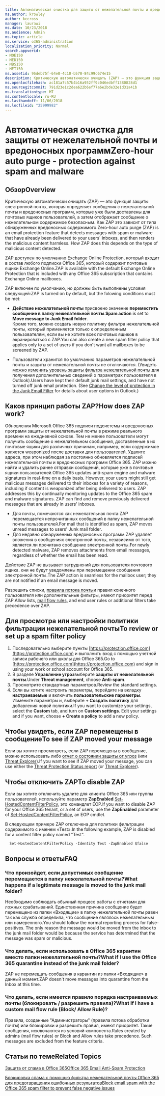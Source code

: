 ```yaml
---
title: Автоматическая очистка для защиты от нежелательной почты и вредоносных программ
ms.author: krowley
author: kccross
manager: laurawi
ms.date: 10/23/2018
ms.audience: Admin
ms.topic: article
ms.service: o365-administration
localization_priority: Normal
search.appverid:
- MOE150
- MED150
- MBS150
- MET150
ms.assetid: 96deb75f-64e8-4c10-b570-84c99c674e15
description: Критическую автоматически очищать (ZAP) — это функция защиты электронной почты, которая определяет сообщения с нежелательной почты и вредоносных программ, которые уже были доставлены для почтовых ящиков пользователей, а затем отображает сообщение о нежелательном содержимое безопасным. Как ZAP это зависит от типа обнаруженных вредоносных содержимого.
ms.openlocfilehash: ac181a7c57b4b16a952ff9c046edbff1380828d1
ms.sourcegitcommit: 791d23e1c2dea622b6ef77a6e2bde32e1d31a41b
ms.translationtype: MT
ms.contentlocale: ru-RU
ms.lasthandoff: 11/06/2018
ms.locfileid: "25999982"
---
```

# <a name="zero-hour-auto-purge---protection-against-spam-and-malware"></a><span data-ttu-id="4c17a-104">Автоматическая очистка для защиты от нежелательной почты и вредоносных программ</span><span class="sxs-lookup"><span data-stu-id="4c17a-104">Zero-hour auto purge - protection against spam and malware</span></span>

## <a name="overview"></a><span data-ttu-id="4c17a-105">Обзор</span><span class="sxs-lookup"><span data-stu-id="4c17a-105">Overview</span></span>

<span data-ttu-id="4c17a-p102">Критическую автоматически очищать (ZAP) — это функция защиты электронной почты, которая определяет сообщения с нежелательной почты и вредоносных программ, которые уже были доставлены для почтовых ящиков пользователей, а затем отображает сообщение о нежелательном содержимое безопасным. Как ZAP это зависит от типа обнаруженных вредоносных содержимого.</span><span class="sxs-lookup"><span data-stu-id="4c17a-p102">Zero-hour auto purge (ZAP) is an email protection feature that detects messages with spam or malware that have already been delivered to your users' inboxes, and then renders the malicious content harmless. How ZAP does this depends on the type of malicious content detected.</span></span>
  
<span data-ttu-id="4c17a-108">ZAP доступен по умолчанию Exchange Online Protection, который входит в состав любого подписки Office 365, который содержит почтовые ящики Exchange Online.</span><span class="sxs-lookup"><span data-stu-id="4c17a-108">ZAP is available with the default Exchange Online Protection that is included with any Office 365 subscription that contains Exchange Online mailboxes.</span></span>

<span data-ttu-id="4c17a-109">ZAP включен по умолчанию, но должны быть выполнены условия следующей:</span><span class="sxs-lookup"><span data-stu-id="4c17a-109">ZAP is turned on by default, but the folowing conditions must be met:</span></span>
  
- <span data-ttu-id="4c17a-110">**Действие нежелательной почты** присвоено значение **переместить сообщение в папку нежелательной почты**.</span><span class="sxs-lookup"><span data-stu-id="4c17a-110">**Spam action** is set to **Move message to Junk Email folder**.</span></span> <br/><span data-ttu-id="4c17a-111">Кроме того, можно создать новую политику фильтра нежелательной почты, который применяется только к определенным пользователям, если вы не хотите всех почтовых ящиков в экранироваться с ZAP.</span><span class="sxs-lookup"><span data-stu-id="4c17a-111">You can also create a new spam filter policy that applies only to a set of users if you don't want all mailboxes to be screened by ZAP.</span></span>

- <span data-ttu-id="4c17a-p103">Пользователи хранится по умолчанию параметров нежелательной почты и защиты от нежелательной почты не отключаются. (Увидеть [можно изменить уровень защиты фильтра нежелательной почты](https://support.office.com/article/change-the-level-of-protection-in-the-junk-email-filter-e89c12d8-9d61-4320-8c57-d982c8d52f6b) для получения дополнительных сведений о параметрах пользователя в Outlook).</span><span class="sxs-lookup"><span data-stu-id="4c17a-p103">Users have kept their default junk mail settings, and have not turned off junk email protection. (See [Change the level of protection in the Junk Email Filter](https://support.office.com/article/change-the-level-of-protection-in-the-junk-email-filter-e89c12d8-9d61-4320-8c57-d982c8d52f6b) for details about user options in Outlook.)</span></span> 
  
## <a name="how-does-zap-work"></a><span data-ttu-id="4c17a-114">Каков принцип работы ZAP?</span><span class="sxs-lookup"><span data-stu-id="4c17a-114">How does ZAP work?</span></span>

<span data-ttu-id="4c17a-p104">Обновления Microsoft Office 365 подписи подсистемы и вредоносных программ защиты от нежелательной почты в режиме реального времени на ежедневной основе. Тем не менее пользователи могут получить сообщение о нежелательном сообщения, доставленные в их почтовые ящики для различных причинам, например, если содержимое является weaponized после доставки для пользователей. Удалите адреса, при этом наблюдая за постоянно обновляется подписей нежелательной почты и вредоносных программ Office 365. ZAP можно найти и удалить ранее отправки сообщений, которые уже в почтовые ящики пользователей.</span><span class="sxs-lookup"><span data-stu-id="4c17a-p104">Office 365 updates anti-spam engine and malware signatures in real-time on a daily basis. However, your users might still get malicious messages delivered to their inboxes for a variety of reasons, including if content is weaponized after being delivered to users. ZAP addresses this by continually monitoring updates to the Office 365 spam and malware signatures. ZAP can find and remove previously delivered messages that are already in users' inboxes.</span></span> 
- <span data-ttu-id="4c17a-119">Для почты, помечаются как нежелательная почта ZAP перемещается непрочитанных сообщений в папку нежелательной почты пользователей.</span><span class="sxs-lookup"><span data-stu-id="4c17a-119">For mail that is identified as spam, ZAP moves unread messages to users' Junk mail folder.</span></span> 
- <span data-ttu-id="4c17a-120">Для недавно обнаруженных вредоносных программ ZAP удаляет вложения в сообщениях электронной почты, независимо от того, является ли прочитано сообщение электронной почты.</span><span class="sxs-lookup"><span data-stu-id="4c17a-120">For newly detected malware, ZAP removes attachments from email messages, regardless of whether the email has been read.</span></span> 
  
<span data-ttu-id="4c17a-121">Действие ZAP не вызывает затруднений для пользователя почтового ящика. они не будут уведомлены при перемещении сообщения электронной почты.</span><span class="sxs-lookup"><span data-stu-id="4c17a-121">The ZAP action is seamless for the mailbox user; they are not notified if an email message is moved.</span></span>
  
<span data-ttu-id="4c17a-122">Разрешить списки, [правила потока почты](https://go.microsoft.com/fwlink/p/?LinkId=722755)и правил конечного пользователя или дополнительные фильтры, имеют приоритет перед ZAP.</span><span class="sxs-lookup"><span data-stu-id="4c17a-122">Allow lists, [mail flow rules](https://go.microsoft.com/fwlink/p/?LinkId=722755), and end user rules or additional filters take precedence over ZAP.</span></span>
  
## <a name="to-review-or-set-up-a-spam-filter-policy"></a><span data-ttu-id="4c17a-123">Для просмотра или настройки политики фильтрации нежелательной почты</span><span class="sxs-lookup"><span data-stu-id="4c17a-123">To review or set up a spam filter policy</span></span>
  
1. <span data-ttu-id="4c17a-124">Последовательно выберите пункты [https://protection.office.com](https://protection.office.com) и выполнить вход с помощью учетной записи рабочего или школы для Office 365.</span><span class="sxs-lookup"><span data-stu-id="4c17a-124">Go to [https://protection.office.com](https://protection.office.com) and sign in using your work or school account for Office 365.</span></span>
2. <span data-ttu-id="4c17a-125">В разделе **Управление угроз**выберите **защиты от нежелательной почты**.</span><span class="sxs-lookup"><span data-stu-id="4c17a-125">Under **Threat management**, choose **Anti-spam**.</span></span>
3. <span data-ttu-id="4c17a-126">Просмотрите стандартных параметров.</span><span class="sxs-lookup"><span data-stu-id="4c17a-126">Review the standard settings.</span></span> 
4. <span data-ttu-id="4c17a-p105">Если вы хотите настроить параметры, перейдите на вкладку **настраиваемые** и включить **пользовательские параметры**. Измените параметры и, выберите **+ Создать политику** для добавления новой политики.</span><span class="sxs-lookup"><span data-stu-id="4c17a-p105">If you want to customize your settings, select the **Custom** tab, and turn on **Custom settings**. Edit your settings and if you want, choose **+ Create a policy** to add a new policy.</span></span> 
    
## <a name="to-see-if-zap-moved-your-message"></a><span data-ttu-id="4c17a-129">Чтобы увидеть, если ZAP перемещены в сообщение</span><span class="sxs-lookup"><span data-stu-id="4c17a-129">To see if ZAP moved your message</span></span>

<span data-ttu-id="4c17a-130">Если вы хотите просмотреть, если ZAP перемещены в сообщение, можно использовать либо [отчет о состоянии защиты от угроз](view-email-security-reports.md#threat-protection-status-report-new) (или [Threat Explorer](use-explorer-in-security-and-compliance.md)).</span><span class="sxs-lookup"><span data-stu-id="4c17a-130">If you want to see if ZAP moved your message, you can use either the [Threat Protection Status report](view-email-security-reports.md#threat-protection-status-report-new) (or [Threat Explorer](use-explorer-in-security-and-compliance.md)).</span></span>
    
## <a name="to-disable-zap"></a><span data-ttu-id="4c17a-131">Чтобы отключить ZAP</span><span class="sxs-lookup"><span data-stu-id="4c17a-131">To disable ZAP</span></span>
  
<span data-ttu-id="4c17a-132">Если вы хотите отключить удалите для клиента Office 365 или группы пользователей, используйте параметр **ZapEnabled** [Set-HostedContentFilterPolicy](https://go.microsoft.com/fwlink/p/?LinkId=722758), это командлет EOP.</span><span class="sxs-lookup"><span data-stu-id="4c17a-132">If you want to disable ZAP for your Office 365 tenant, or a set of users, use the **ZapEnabled** parameter of [Set-HostedContentFilterPolicy](https://go.microsoft.com/fwlink/p/?LinkId=722758), an EOP cmdlet.</span></span>
    
<span data-ttu-id="4c17a-133">В следующем примере ZAP отключена для политики фильтрации содержимого с именем «Test».</span><span class="sxs-lookup"><span data-stu-id="4c17a-133">In the following example, ZAP is disabled for a content filter policy named "Test".</span></span>
    
```
  Set-HostedContentFilterPolicy -Identity Test -ZapEnabled $false
```

## <a name="faq"></a><span data-ttu-id="4c17a-134">Вопросы и ответы</span><span class="sxs-lookup"><span data-stu-id="4c17a-134">FAQ</span></span>

### <a name="what-happens-if-a-legitimate-message-is-moved-to-the-junk-mail-folder"></a><span data-ttu-id="4c17a-135">Что произойдет, если допустимых сообщение перемещается в папку нежелательной почты?</span><span class="sxs-lookup"><span data-stu-id="4c17a-135">What happens if a legitimate message is moved to the junk mail folder?</span></span>
  
<span data-ttu-id="4c17a-p106">Необходимо соблюдать обычный процесс работы с отчетами для ложных срабатываний. Единственная причина сообщение будет перемещено из папки «Входящие» в папку нежелательной почты равен так как служба определила, что сообщение являлось нежелательным или намеренного.</span><span class="sxs-lookup"><span data-stu-id="4c17a-p106">You should follow the normal reporting process for false-positives. The only reason the message would be moved from the inbox to the junk mail folder would be because the service has determined that the message was spam or malicious.</span></span>
  
### <a name="what-if-i-use-the-office-365-quarantine-instead-of-the-junk-mail-folder"></a><span data-ttu-id="4c17a-138">Что делать, если использовать в Office 365 карантин вместо папки нежелательной почты?</span><span class="sxs-lookup"><span data-stu-id="4c17a-138">What if I use the Office 365 quarantine instead of the junk mail folder?</span></span>
  
<span data-ttu-id="4c17a-139">ZAP не перемещать сообщения в карантин из папки «Входящие» в данный момент.</span><span class="sxs-lookup"><span data-stu-id="4c17a-139">ZAP doesn't move messages into quarantine from the Inbox at this time.</span></span>
  
### <a name="what-if-i-have-a-custom-mail-flow-rule-block-allow-rule"></a><span data-ttu-id="4c17a-140">Что делать, если имеется правило порядка настраиваемых почты (блокировать / разрешить правила)?</span><span class="sxs-lookup"><span data-stu-id="4c17a-140">What If I have a custom mail flow rule (Block/ Allow Rule)?</span></span>
  
<span data-ttu-id="4c17a-p107">Правила, созданные "Администраторы" (правила потока обработки почты) или блокировки и разрешить правил, имеют приоритет. Такие сообщения, исключаются из условий компонента.</span><span class="sxs-lookup"><span data-stu-id="4c17a-p107">Rules created by admins (mail flow rules) or Block and Allow rules take precedence. Such messages are excluded from the feature criteria.</span></span>
  
## <a name="related-topics"></a><span data-ttu-id="4c17a-143">Статьи по теме</span><span class="sxs-lookup"><span data-stu-id="4c17a-143">Related Topics</span></span>

[<span data-ttu-id="4c17a-144">Защита от спама в Office 365</span><span class="sxs-lookup"><span data-stu-id="4c17a-144">Office 365 Email Anti-Spam Protection</span></span>](anti-spam-protection.md)
  
[<span data-ttu-id="4c17a-145">Блокировка спама с помощью фильтра нежелательной почты Office 365 для предотвращения ошибочных результатов</span><span class="sxs-lookup"><span data-stu-id="4c17a-145">Block email spam with the Office 365 spam filter to prevent false negative issues</span></span>](block-email-spam-to-prevent-false-negatives.md)
  


